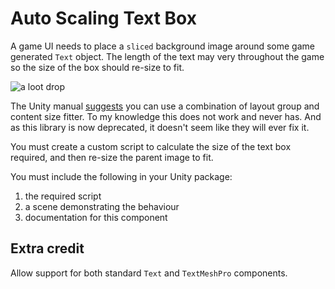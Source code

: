 # Auto Scaling Text Box

A game UI needs to place a `sliced` background image around some game generated `Text` object. The length of the text may very throughout the game so the size of the box should re-size to fit.

![a loot drop](https://www.omgubuntu.co.uk/wp-content/uploads/2012/12/torchlight-loot.jpg)

The Unity manual [suggests](https://docs.unity3d.com/Packages/com.unity.ugui@1.0/manual/HOWTO-UIFitContentSize.html#fit-to-size-of-ui-element-with-child-text) you can use a combination of layout group and content size fitter. To my knowledge this does not work and never has. And as this library is now deprecated, it doesn't seem like they will ever fix it.

You must create a custom script to calculate the size of the text box required, and then re-size the parent image to fit.

You must include the following in your Unity package:

1. the required script
2. a scene demonstrating the behaviour
3. documentation for this component

## Extra credit

Allow support for both standard `Text` and `TextMeshPro` components.
